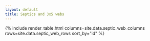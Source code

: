 ```yaml
---
layout: default
title: Septics and 3x5 webs
---
```


{% include render_table.html
   columns=site.data.septic_web_columns
   rows=site.data.septic_web_rows
   sort_by="id"
%}
